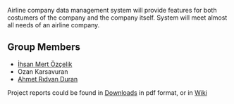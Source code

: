Airline company data management system will provide features for both costumers of the company and the company itself. System will meet almost all needs of an airline company.

## Group Members ##
  * [İhsan Mert Özçelik](http://www.ihsanmertozcelik.com)
  * Ozan Karsavuran
  * [Ahmet Rıdvan Duran](http://www.ridvanduran.com)


Project reports could be found in [Downloads](http://code.google.com/p/rom-airlines/downloads/list) in pdf format, or in [Wiki](http://code.google.com/p/rom-airlines/w/list)
